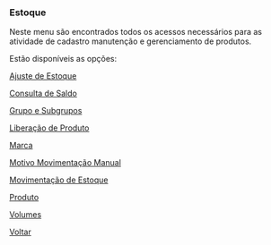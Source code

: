 ### Estoque

Neste menu são encontrados todos os acessos necessários para as atividade de cadastro manutenção e gerenciamento de produtos.



Estão disponíveis as opções:

[Ajuste de Estoque]()

[Consulta de Saldo]()

[Grupo e Subgrupos]()

[Liberação de Produto]()

[Marca]()

[Motivo Movimentação Manual]()

[Movimentação de Estoque]()

[Produto]()

[Volumes]()



[Voltar](index.md)

